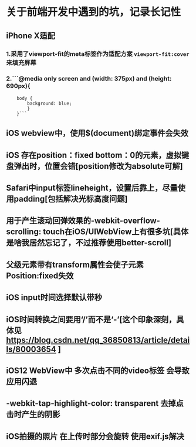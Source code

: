 # 关于前端开发中遇到的坑，记录长记性

## iPhone X适配

### 1.采用了viewport-fit的meta标签作为适配方案 ```viewport-fit:cover``` 来填充屏幕

### 2.```@media only screen and (width: 375px) and (height: 690px){
        body {
            background: blue;
            }
        }```

## iOS webview中，使用$(document)绑定事件会失效

## iOS 存在position：fixed bottom：0的元素，虚拟键盘弹出时，位置会错[position修改为absolute可解]

## Safari中input标签lineheight，设置后靠上，尽量使用padding[包括解决光标高度问题]

## 用于产生滚动回弹效果的-webkit-overflow-scrolling: touch在iOS/UIWebView上有很多坑[具体是啥我居然忘记了，不过推荐使用better-scroll]

## 父级元素带有transform属性会使子元素Position:fixed失效

## iOS input时间选择默认带秒

## iOS时间转换之间要用‘/’而不是‘-’[这个印象深刻，具体见 https://blog.csdn.net/qq_36850813/article/details/80003654 ]

## iOS12 WebView中 多次点击不同的video标签 会导致应用闪退

## -webkit-tap-highlight-color: transparent 去掉点击时产生的阴影

## iOS拍摄的照片 在上传时部分会旋转 使用exif.js解决